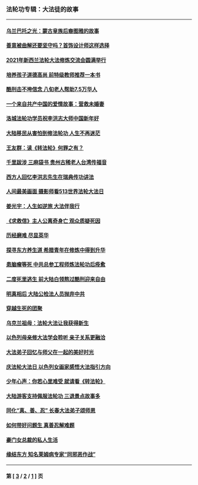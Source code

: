 ### 法轮功专辑：大法徒的故事
---
#### [乌兰巴托之光：蒙古皇族后裔图雅的故事](../../pages/nf1147481/n13155759.md?11250430) 
#### [善意被曲解还要坚守吗？首饰设计师这样选择](../../pages/nf1147481/n13077575.md?11250430) 
#### [2021年新西兰法轮大法修炼交流会圆满举行](../../pages/nf1147481/n13033149.md?11250430) 
#### [培养孩子道德高尚 前特级教师推荐一本书](../../pages/nf1147481/n12938640.md?11250430) 
#### [酷刑击不垮信念 八旬老人帮助7.5万华人](../../pages/nf1147481/n12880712.md?11250430) 
#### [一个来自共产中国的爱情故事：营救未婚妻](../../pages/nf1147481/n12778386.md?11250430) 
#### [洛城法轮功学员祝李洪志大师中国新年好](../../pages/nf1147481/n12724685.md?11250430) 
#### [大陆移民从害怕到修法轮功 人生不再迷茫](../../pages/nf1147481/n12414325.md?11250430) 
#### [王友群：读《转法轮》何罪之有？](../../pages/nf1147481/n12408647.md?11250430) 
#### [千里跋涉 三麻袋书 贵州古稀老人台湾传福音](../../pages/nf1147481/n12198750.md?11250430) 
#### [西方人回忆李洪志先生在瑞典传功讲法](../../pages/nf1147481/n12099607.md?11250430) 
#### [人间最美画面 摄影师看513世界法轮大法日](../../pages/nf1147481/n12094118.md?11250430) 
#### [姜光宇：人生如逆旅 大法伴我行](../../pages/nf1147481/n12088664.md?11250430) 
#### [《求救信》主人公离奇身亡 观众质疑死因](../../pages/nf1147481/n11845215.md?11250430) 
#### [历经磨难 尽显英华](../../pages/nf1147481/n11723297.md?11250430) 
#### [探寻东方养生道 希腊青年在修炼中得到升华](../../pages/nf1147481/n11494502.md?11250430) 
#### [患脑瘤等死 中共总参工程师炼法轮功后痊愈](../../pages/nf1147481/n11466682.md?11250430) 
#### [二度死里逃生 前大陆白领熬过酷刑迎来自由](../../pages/nf1147481/n11368594.md?11250430) 
#### [明真相后 大陆公检法人员抛弃中共](../../pages/nf1147481/n11358618.md?11250430) 
#### [穿越生死的团聚](../../pages/nf1147481/n11258922.md?11250430) 
#### [乌克兰祖母：法轮大法让我获得新生](../../pages/nf1147481/n11269457.md?11250430) 
#### [以色列母亲修大法学会聆听 亲子关系更融洽](../../pages/nf1147481/n11268195.md?11250430) 
#### [大法弟子回忆与师父在一起的美好时光](../../pages/nf1147481/n11267759.md?11250430) 
#### [庆法轮大法日 以色列女画家感悟大法指引方向](../../pages/nf1147481/n11267735.md?11250430) 
#### [少年心声：你若心里难受 就请看《转法轮》](../../pages/nf1147481/n11267496.md?11250430) 
#### [大陆游客支持佩服法轮功 三退景点故事多](../../pages/nf1147481/n11267378.md?11250430) 
#### [同化“真、善、忍” 长春大法弟子颂师恩](../../pages/nf1147481/n11266497.md?11250430) 
#### [如何带好问题生 真善忍解难题](../../pages/nf1147481/n11243655.md?11250430) 
#### [豪门女总裁的私人生活](../../pages/nf1147481/n10127794.md?11250430) 
#### [缘结东方 知名莱姆病专家“同邪恶作战”](../../pages/nf1147481/n10682468.md?11250430) 

---
#### 第 [ [3](./3.md?11250430) / [2](./2.md?11250430) / [1](./1.md?11250430) ] 页
